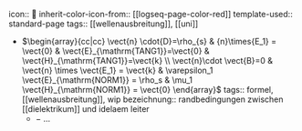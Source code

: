icon:: 🎇
inherit-color-icon-from:: [[logseq-page-color-red]] 
template-used:: standard-page
tags:: [[wellenausbreitung]], [[uni]]

- $\begin{array}{cc|cc} \vect{n} \cdot{D}=\rho_{s} & {n}\times{E_1} = \vect{0} & \vect{E}_{\mathrm{TANG1}}=\vect{0} & \vect{H}_{\mathrm{TANG1}}=\vect{k}  \\ \vect{n}\cdot \vect{B}=0 & \vect{n} \times \vect{E_1} = \vect{k} & \varepsilon_1 \vect{E}_{\mathrm{NORM1}} = \rho_s & \mu_1 \vect{H}_{\mathrm{NORM1}} = \vect{0} \end{array}$
  tags:: formel, [[wellenausbreitung]], wip 
  bezeichnung:: randbedingungen zwischen [[dielektrikum]] und idelaem leiter
	- $-$ ...